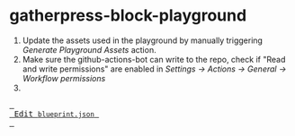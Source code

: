 # gatherpress-block-playground

1. Update the assets used in the playground by manually triggering *Generate Playground Assets* action.
2. Make sure the github-actions-bot can write to the repo, check if "Read and write permissions" are enabled in *Settings -> Actions -> General -> Workflow permissions*
3. 


[<kbd> <br> Edit <code>blueprint.json</code> <br> </kbd>](https://playground.wordpress.net/builder/builder.html?blueprint-url=https://raw.githubusercontent.com/carstingaxion/gatherpress-block-playground/main/blueprint.json)